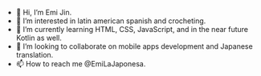 - 👋 Hi, I’m Emi Jin.
- 👀 I’m interested in latin american spanish and crocheting.
- 🌱 I’m currently learning HTML, CSS, JavaScript, and in the near future Kotlin as well.
- 💞️ I’m looking to collaborate on mobile apps development and Japanese translation.
- 📫 How to reach me @EmiLaJaponesa.

<!---
EmiLaJaponesa/EmiLaJaponesa is a ✨ special ✨ repository because its `README.md` (this file) appears on your GitHub profile.
You can click the Preview link to take a look at your changes.
--->

